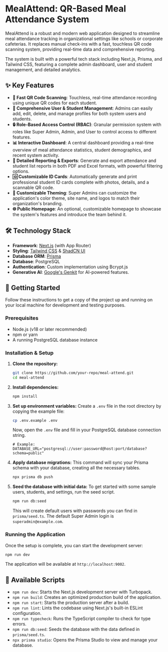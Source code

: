 
# MealAttend: QR-Based Meal Attendance System

MealAttend is a robust and modern web application designed to streamline meal attendance tracking in organizational settings like schools or corporate cafeterias. It replaces manual check-ins with a fast, touchless QR code scanning system, providing real-time data and comprehensive reporting.

The system is built with a powerful tech stack including Next.js, Prisma, and Tailwind CSS, featuring a complete admin dashboard, user and student management, and detailed analytics.

## ✨ Key Features

- **🚀 Fast QR Code Scanning**: Touchless, real-time attendance recording using unique QR codes for each student.
- **👤 Comprehensive User & Student Management**: Admins can easily add, edit, delete, and manage profiles for both system users and students.
- **🔒 Role-Based Access Control (RBAC)**: Granular permission system with roles like Super Admin, Admin, and User to control access to different features.
- **📊 Interactive Dashboard**: A central dashboard providing a real-time overview of meal attendance statistics, student demographics, and recent system activity.
- **📄 Detailed Reporting & Exports**: Generate and export attendance and student list reports in both PDF and Excel formats, with powerful filtering options.
- **🆔 Customizable ID Cards**: Automatically generate and print professional student ID cards complete with photos, details, and a scannable QR code.
- **🎨 Customizable Theming**: Super Admins can customize the application's color theme, site name, and logos to match their organization's branding.
- **🌐 Public Homepage**: An optional, customizable homepage to showcase the system's features and introduce the team behind it.

## 🛠️ Technology Stack

- **Framework**: [Next.js](https://nextjs.org/) (with App Router)
- **Styling**: [Tailwind CSS](https://tailwindcss.com/) & [ShadCN UI](https://ui.shadcn.com/)
- **Database ORM**: [Prisma](https://www.prisma.io/)
- **Database**: PostgreSQL
- **Authentication**: Custom implementation using Bcrypt.js
- **Generative AI**: [Google's Genkit](https://firebase.google.com/docs/genkit) for AI-powered features.

## 🚀 Getting Started

Follow these instructions to get a copy of the project up and running on your local machine for development and testing purposes.

### Prerequisites

- Node.js (v18 or later recommended)
- npm or yarn
- A running PostgreSQL database instance

### Installation & Setup

1.  **Clone the repository:**
    ```bash
    git clone https://github.com/your-repo/meal-attend.git
    cd meal-attend
    ```

2.  **Install dependencies:**
    ```bash
    npm install
    ```

3.  **Set up environment variables:**
    Create a `.env` file in the root directory by copying the example file:
    ```bash
    cp .env.example .env
    ```
    Now, open the `.env` file and fill in your PostgreSQL database connection string.
    ```env
    # Example:
    DATABASE_URL="postgresql://user:password@host:port/database?schema=public"
    ```

4.  **Apply database migrations:**
    This command will sync your Prisma schema with your database, creating all the necessary tables.
    ```bash
    npx prisma db push
    ```

5.  **Seed the database with initial data:**
    To get started with some sample users, students, and settings, run the seed script.
    ```bash
    npm run db:seed
    ```
    This will create default users with passwords you can find in `prisma/seed.ts`. The default Super Admin login is `superadmin@example.com`.

### Running the Application

Once the setup is complete, you can start the development server:

```bash
npm run dev
```

The application will be available at `http://localhost:9002`.

## 📜 Available Scripts

- `npm run dev`: Starts the Next.js development server with Turbopack.
- `npm run build`: Creates an optimized production build of the application.
- `npm run start`: Starts the production server after a build.
- `npm run lint`: Lints the codebase using Next.js's built-in ESLint configuration.
- `npm run typecheck`: Runs the TypeScript compiler to check for type errors.
- `npm run db:seed`: Seeds the database with the data defined in `prisma/seed.ts`.
- `npx prisma studio`: Opens the Prisma Studio to view and manage your database.
